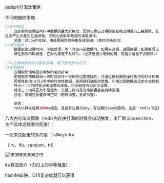 redis内存淘汰策略

不同的删除策略

```java
//定时删除：
	立即删除能保证内存中数据的最大新鲜度，因为它保证过期键值会在过期后马上被删除，其所占用的内存也会随之释放。但是立即删除对cpu是最不友好的。因为删除操作会占用cpu的时间，如果刚好碰上了cpu很忙的时候，比如正在做交集或者排序计算的时候，就会给cpu造成额外的压力，让cpu心累，时时需要删除，忙死。。。。
这会产生大量的性能消耗，同时也会影响数据的读取操作。
	总结：对cpu不友好，用处理器性能换取存储空间。（拿时间换空间）
//惰性删除：
	数据到达过期时间，不做处理。等下次访问该数据时，如果未过期，返回数据；如果发现已过期，删除，返回不存在。
	惰性删除的缺点是：它对内存是不友好的。（尤其是很少用到的键，可能永远也不会删除。）
	
//以上两种删除方式都走极端，看下面的折中方式
//定期删除
	定期删除策略是前两种策略的折中：
	定期删除策略每隔一段时间执行一次删除过期键操作，并通过限制删除操作执行的时长和频率来减少删除操作对CPU时间的影响。
	周期性轮询redis库中的时效性数据，采用随机抽取的策略，利用过期数据占比的方式控制删除额度。
	特点一：CPU性能占用设置有峰值，检测频度可自定义设置。
	特点二：内存压力不是很大，长期占用内存的冷数据会被持续清理。
	总结：周期性抽查存储空间（随机抽查，重点抽查）。

	举例：
	redis默认每隔100ms检查，是否有过期的key，有过期的key则删除。注意：redis不是每隔100ms将所有的key检查一次而是随机抽取进行检查（如果每隔100ms，全部key进行检查，redis直接进去ICU）。因此，如果只采用定期删除策略，会导致很多key到时间没有删除。（定期删除策略难点是确定删除操作执行的时长和频率：删除太频繁，退化为定时删除策略；删除太少，退化为惰性删除）

```



八大内存淘汰策略（redis内存快打满的时候会自动触发，出厂默认noeviction，生产具体选择看你配置）：

一般来说配置较多的是 ：allkeys-lru

（lru、lfu、random、ttl）





![1636600596279](C:\Users\Yuft\AppData\Roaming\Typora\typora-user-images\1636600596279.png)

lru算法简介（力扣上的中等难度）：

hashMap快，O(1)复杂度就可以获得







